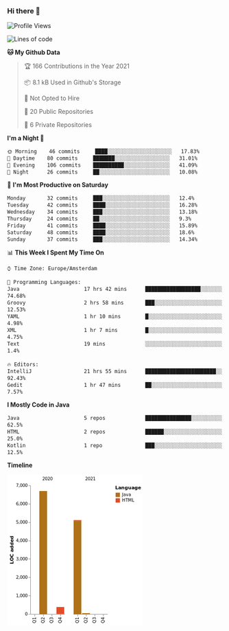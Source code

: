 ### Hi there 👋


<!--START_SECTION:waka-->
![Profile Views](http://img.shields.io/badge/Profile%20Views-3-blue)

![Lines of code](https://img.shields.io/badge/From%20Hello%20World%20I%27ve%20Written-12236%20lines%20of%20code-blue)

**🐱 My Github Data** 

> 🏆 166 Contributions in the Year 2021
 > 
> 📦 8.1 kB Used in Github's Storage 
 > 
> 🚫 Not Opted to Hire
 > 
> 📜 20 Public Repositories 
 > 
> 🔑 6 Private Repositories  
 > 
**I'm a Night 🦉** 

```text
🌞 Morning    46 commits     ████░░░░░░░░░░░░░░░░░░░░░   17.83% 
🌆 Daytime    80 commits     ███████░░░░░░░░░░░░░░░░░░   31.01% 
🌃 Evening    106 commits    ██████████░░░░░░░░░░░░░░░   41.09% 
🌙 Night      26 commits     ██░░░░░░░░░░░░░░░░░░░░░░░   10.08%

```
📅 **I'm Most Productive on Saturday** 

```text
Monday       32 commits     ███░░░░░░░░░░░░░░░░░░░░░░   12.4% 
Tuesday      42 commits     ████░░░░░░░░░░░░░░░░░░░░░   16.28% 
Wednesday    34 commits     ███░░░░░░░░░░░░░░░░░░░░░░   13.18% 
Thursday     24 commits     ██░░░░░░░░░░░░░░░░░░░░░░░   9.3% 
Friday       41 commits     ████░░░░░░░░░░░░░░░░░░░░░   15.89% 
Saturday     48 commits     ████░░░░░░░░░░░░░░░░░░░░░   18.6% 
Sunday       37 commits     ███░░░░░░░░░░░░░░░░░░░░░░   14.34%

```


📊 **This Week I Spent My Time On** 

```text
⌚︎ Time Zone: Europe/Amsterdam

💬 Programming Languages: 
Java                     17 hrs 42 mins      ██████████████████░░░░░░░   74.68% 
Groovy                   2 hrs 58 mins       ███░░░░░░░░░░░░░░░░░░░░░░   12.53% 
YAML                     1 hr 10 mins        █░░░░░░░░░░░░░░░░░░░░░░░░   4.98% 
XML                      1 hr 7 mins         █░░░░░░░░░░░░░░░░░░░░░░░░   4.75% 
Text                     19 mins             ░░░░░░░░░░░░░░░░░░░░░░░░░   1.4%

🔥 Editors: 
IntelliJ                 21 hrs 55 mins      ███████████████████████░░   92.43% 
Gedit                    1 hr 47 mins        ██░░░░░░░░░░░░░░░░░░░░░░░   7.57%

```

**I Mostly Code in Java** 

```text
Java                     5 repos             ███████████████░░░░░░░░░░   62.5% 
HTML                     2 repos             ██████░░░░░░░░░░░░░░░░░░░   25.0% 
Kotlin                   1 repo              ███░░░░░░░░░░░░░░░░░░░░░░   12.5%

```


**Timeline**

![Chart not found](https://raw.githubusercontent.com/powercasgamer/powercasgamer/master/charts/bar_graph.png) 


<!--END_SECTION:waka-->
